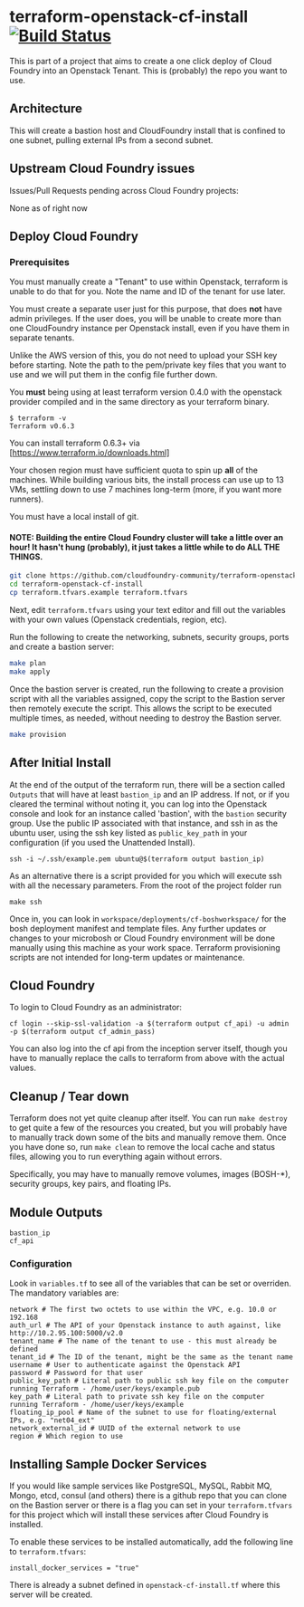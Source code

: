 terraform-openstack-cf-install [![Build Status](https://travis-ci.org/cloudfoundry-community/terraform-openstack-cf-install.svg?branch=master)](https://travis-ci.org/cloudfoundry-community/terraform-openstack-cf-install)
========================

This is part of a project that aims to create a one click deploy of Cloud Foundry into an Openstack Tenant. This is (probably) the repo you want to use.

Architecture
------------

This will create a bastion host and CloudFoundry install that is confined to one subnet, pulling external IPs from a second subnet.

Upstream Cloud Foundry issues
-----------------------------

Issues/Pull Requests pending across Cloud Foundry projects:

None as of right now

Deploy Cloud Foundry
--------------------

### Prerequisites

You must manually create a "Tenant" to use within Openstack, terraform is unable to do that for you. Note the name and ID of the tenant for use later.

You must create a separate user just for this purpose, that does **not** have admin privileges. If the user does, you will be unable to create more than one CloudFoundry instance per Openstack install, even if you have them in separate tenants.

Unlike the AWS version of this, you do not need to upload your SSH key before starting. Note the path to the pem/private key files that you want to use and we will put them in the config file further down.

You **must** being using at least terraform version 0.4.0 with the openstack provider compiled and in the same directory as your terraform binary.

```
$ terraform -v
Terraform v0.6.3
```

You can install terraform 0.6.3+ via [https://www.terraform.io/downloads.html]

Your chosen region must have sufficient quota to spin up **all** of the machines. While building various bits, the install process can use up to 13 VMs, settling down to use 7 machines long-term (more, if you want more runners).

You must have a local install of git.

#### NOTE: Building the entire Cloud Foundry cluster will take a little over an hour! It hasn't hung (probably), it just takes a little while to do ALL THE THINGS.

```bash
git clone https://github.com/cloudfoundry-community/terraform-openstack-cf-install
cd terraform-openstack-cf-install
cp terraform.tfvars.example terraform.tfvars
```

Next, edit `terraform.tfvars` using your text editor and fill out the variables with your own values (Openstack credentials, region, etc).

Run the following to create the networking, subnets, security groups, ports and create a bastion server:

```bash
make plan
make apply
```

Once the bastion server is created, run the following to create a provision script with all the variables assigned, copy the script to the Bastion server then remotely execute the script.  This allows the script to be executed multiple times, as needed, without needing to destroy the Bastion server.

```bash
make provision
```

After Initial Install
---------------------

At the end of the output of the terraform run, there will be a section called `Outputs` that will have at least `bastion_ip` and an IP address. If not, or if you cleared the terminal without noting it, you can log into the Openstack console and look for an instance called 'bastion', with the `bastion` security group. Use the public IP associated with that instance, and ssh in as the ubuntu user, using the ssh key listed as `public_key_path` in your configuration (if you used the Unattended Install).

```
ssh -i ~/.ssh/example.pem ubuntu@$(terraform output bastion_ip)
```

As an alternative there is a script provided for you which will execute ssh with all the necessary parameters.  From the root of the project folder run

```
make ssh
```

Once in, you can look in `workspace/deployments/cf-boshworkspace/` for the bosh deployment manifest and template files. Any further updates or changes to your microbosh or Cloud Foundry environment will be done manually using this machine as your work space. Terraform provisioning scripts are not intended for long-term updates or maintenance.

Cloud Foundry
-------------

To login to Cloud Foundry as an administrator:

```
cf login --skip-ssl-validation -a $(terraform output cf_api) -u admin -p $(terraform output cf_admin_pass)
```

You can also log into the cf api from the inception server itself, though you have to manually replace the calls to terraform from above with the actual values.

Cleanup / Tear down
-------------------

Terraform does not yet quite cleanup after itself. You can run `make destroy` to get quite a few of the resources you created, but you will probably have to manually track down some of the bits and manually remove them. Once you have done so, run `make clean` to remove the local cache and status files, allowing you to run everything again without errors.

Specifically, you may have to manually remove volumes, images (BOSH-*), security groups, key pairs, and floating IPs.

Module Outputs
--------------

```
bastion_ip
cf_api
```

### Configuration

Look in `variables.tf` to see all of the variables that can be set or overriden. The mandatory variables are:

```
network # The first two octets to use within the VPC, e.g. 10.0 or 192.168
auth_url # The API of your Openstack instance to auth against, like http://10.2.95.100:5000/v2.0
tenant_name # The name of the tenant to use - this must already be defined
tenant_id # The ID of the tenant, might be the same as the tenant name
username # User to authenticate against the Openstack API
password # Password for that user
public_key_path # Literal path to public ssh key file on the computer running Terraform - /home/user/keys/example.pub
key_path # Literal path to private ssh key file on the computer running Terraform - /home/user/keys/example
floating_ip_pool # Name of the subnet to use for floating/external IPs, e.g. "net04_ext"
network_external_id # UUID of the external network to use
region # Which region to use
```

Installing Sample Docker Services
---------------------------------

If you would like sample services like PostgreSQL, MySQL, Rabbit MQ, Mongo, etcd, consul (and others) there is a github repo that you can clone on the Bastion server or there is a flag you can set in your `terraform.tfvars` for this project which will install these services after Cloud Foundry is installed.

To enable these services to be installed automatically, add the following line to `terraform.tfvars`:

```
install_docker_services = "true"
```

There is already a subnet defined in `openstack-cf-install.tf` where this server will be created.
